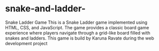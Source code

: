# snake-and-ladder-
Snake Ladder Game This is a Snake Ladder game implemented using HTML, CSS, and JavaScript. The game provides a classic board game experience where players navigate through a grid-like board filled with snakes and ladders.  This  game is build by Karuna Ravate during the web development project
